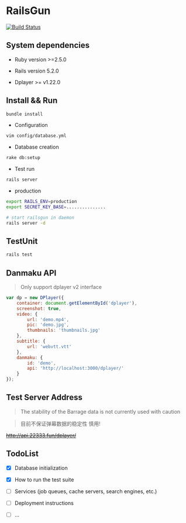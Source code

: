 RailsGun
=====

[![Build Status](https://travis-ci.org/MoePlayer/RailsGun.svg?branch=master)](https://travis-ci.org/MoePlayer/RailsGun)

## System dependencies
* Ruby version >=2.5.0

* Rails version 5.2.0

* Dplayer >= v1.22.0


## Install && Run

```bash
bundle install
```

* Configuration
```bash
vim config/database.yml
```

* Database creation
```sh
rake db:setup
```

* Test run
```bash
rails server
```

* production
```sh
export RAILS_ENV=production
export SECRET_KEY_BASE=...............

# start railsgun in daemon
rails server -d
```



## TestUnit

```sh
rails test
```

## Danmaku API
>Only support dplayer v2 interface

```JavaScript
var dp = new DPlayer({
    container: document.getElementById('dplayer'),
    screenshot: true,
    video: {
        url: 'demo.mp4',
        pic: 'demo.jpg',
        thumbnails: 'thumbnails.jpg'
    },
    subtitle: {
        url: 'webvtt.vtt'
    },
    danmaku: {
        id: 'demo',
        api: 'http://localhost:3000/dplayer/'
    }
});

```

## Test Server Address

> The stability of the Barrage data is not currently used with caution

> 目前不保证弹幕数据的稳定性 慎用!

~~http://api.22333.fun/dplayer/~~



## TodoList
* [x] Database initialization

* [x] How to run the test suite

* [ ] Services (job queues, cache servers, search engines, etc.)

* [ ] Deployment instructions

* [ ] ...
